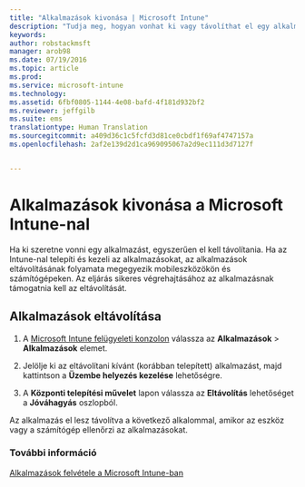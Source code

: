 ```yaml
---
title: "Alkalmazások kivonása | Microsoft Intune"
description: "Tudja meg, hogyan vonhat ki vagy távolíthat el egy alkalmazást az Intune segítségével."
keywords: 
author: robstackmsft
manager: arob98
ms.date: 07/19/2016
ms.topic: article
ms.prod: 
ms.service: microsoft-intune
ms.technology: 
ms.assetid: 6fbf0805-1144-4e08-bafd-4f181d932bf2
ms.reviewer: jeffgilb
ms.suite: ems
translationtype: Human Translation
ms.sourcegitcommit: a409d36c1c5fcfd3d81ce0cbdf1f69af4747157a
ms.openlocfilehash: 2af2e139d2d1ca969095067a2d9ec111d3d7127f


---
```


# Alkalmazások kivonása a Microsoft Intune-nal

Ha ki szeretne vonni egy alkalmazást, egyszerűen el kell távolítania. Ha az Intune-nal telepíti és kezeli az alkalmazásokat, az alkalmazások eltávolításának folyamata megegyezik mobileszközökön és számítógépeken. Az eljárás sikeres végrehajtásához az alkalmazásnak támogatnia kell az eltávolítását.

## Alkalmazások eltávolítása

1.  A [Microsoft Intune felügyeleti konzolon](https://manage.microsoft.com) válassza az **Alkalmazások** &gt; **Alkalmazások** elemet.

2.  Jelölje ki az eltávolítani kívánt (korábban telepített) alkalmazást, majd kattintson a **Üzembe helyezés kezelése** lehetőségre.

3.  A **Központi telepítési művelet** lapon válassza az **Eltávolítás** lehetőséget a **Jóváhagyás** oszlopból.

Az alkalmazás el lesz távolítva a következő alkalommal, amikor az eszköz vagy a számítógép ellenőrzi az alkalmazásokat.

### További információ
[Alkalmazások felvétele a Microsoft Intune-ban](add-apps.md)



<!--HONumber=Jul16_HO3-->


